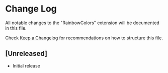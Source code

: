 # Change Log

All notable changes to the "RainbowColors" extension will be documented in this file.

Check [Keep a Changelog](http://keepachangelog.com/) for recommendations on how to structure this file.

## [Unreleased]

- Initial release